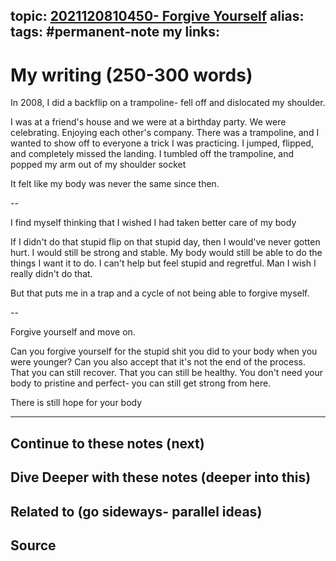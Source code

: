 topic: [2021120810450- Forgive Yourself](.md)
alias: 
tags: #permanent-note
my links: 
---

# My writing (250-300 words)

In 2008, I did a backflip on a trampoline- fell off and dislocated my shoulder.

I was at a friend's house and we were at a birthday party. We were celebrating. Enjoying each other's company. There was a trampoline, and I wanted to show off to everyone a trick I was practicing. I jumped, flipped, and completely missed the landing. I tumbled off the trampoline, and popped my arm out of my shoulder socket

It felt like my body was never the same since then.

--

I find myself thinking that I wished I had taken better care of my body

If I didn't do that stupid flip on that stupid day, then I would've never gotten hurt. I would still be strong and stable. My body would still be able to do the things I want it to do. I can't help but feel stupid and regretful. Man I wish I really didn't do that.

But that puts me in a trap and a cycle of not being able to forgive myself.

--

Forgive yourself and move on.

Can you forgive yourself for the stupid shit you did to your body when you were younger? Can you also accept that it's not the end of the process. That you can still recover. That you can still be healthy. You don't need your body to pristine and perfect- you can still get strong from here.

There is still hope for your body

---
## Continue to these notes (next)
		
## Dive Deeper with these notes (deeper into this)
		
## Related to (go sideways- parallel ideas)
	
## Source